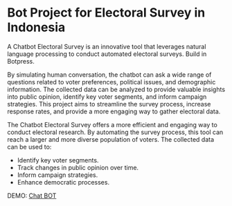 # Bot Project for Electoral Survey in Indonesia

A Chatbot Electoral Survey is an innovative tool that leverages natural language processing to conduct automated electoral surveys. Build in Botpress. 

By simulating human conversation, the chatbot can ask a wide range of questions related to voter preferences, political issues, and demographic information. The collected data can be analyzed to provide valuable insights into public opinion, identify key voter segments, and inform campaign strategies. This project aims to streamline the survey process, increase response rates, and provide a more engaging way to gather electoral data.

The Chatbot Electoral Survey offers a more efficient and engaging way to conduct electoral research. By automating the survey process, this tool can reach a larger and more diverse population of voters. The collected data can be used to:
 * Identify key voter segments.
 * Track changes in public opinion over time.
 * Inform campaign strategies.
 * Enhance democratic processes.

DEMO: [Chat BOT](https://cdn.botpress.cloud/webchat/v2.2/shareable.html?configUrl=https://files.bpcontent.cloud/2024/11/02/11/20241102115851-UELTI2SR.json)
